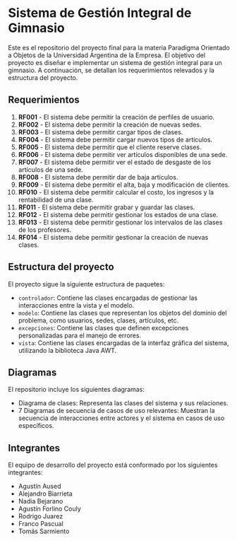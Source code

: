# Sistema de Gestión Integral de Gimnasio

Este es el repositorio del proyecto final para la materia Paradigma Orientado a Objetos de la Universidad Argentina de la Empresa. El objetivo del proyecto es diseñar e implementar un sistema de gestión integral para un gimnasio. A continuación, se detallan los requerimientos relevados y la estructura del proyecto.

## Requerimientos

1. **RF001** - El sistema debe permitir la creación de perfiles de usuario.
2. **RF002** - El sistema debe permitir la creación de nuevas sedes.
3. **RF003** - El sistema debe permitir cargar tipos de clases.
4. **RF004** - El sistema debe permitir cargar nuevos tipos de artículos.
5. **RF005** - El sistema debe permitir que el cliente reserve clases.
6. **RF006** - El sistema debe permitir ver artículos disponibles de una sede.
7. **RF007** - El sistema debe permitir ver el estado de desgaste de los artículos de una sede.
8. **RF008** - El sistema debe permitir dar de baja artículos.
9. **RF009** - El sistema debe permitir el alta, baja y modificación de clientes.
10. **RF010** - El sistema debe permitir calcular el costo, los ingresos y la rentabilidad de una clase.
11. **RF011** - El sistema debe permitir grabar y guardar las clases.
12. **RF012** - El sistema debe permitir gestionar los estados de una clase.
13. **RF013** - El sistema debe permitir gestionar los intervalos de las clases de los profesores.
14. **RF014** - El sistema debe permitir gestionar la creación de nuevas clases.

## Estructura del proyecto

El proyecto sigue la siguiente estructura de paquetes:

- `controlador`: Contiene las clases encargadas de gestionar las interacciones entre la vista y el modelo.
- `modelo`: Contiene las clases que representan los objetos del dominio del problema, como usuarios, sedes, clases, artículos, etc.
- `excepciones`: Contiene las clases que definen excepciones personalizadas para el manejo de errores.
- `vista`: Contiene las clases encargadas de la interfaz gráfica del sistema, utilizando la biblioteca Java AWT.

## Diagramas

El repositorio incluye los siguientes diagramas:

- Diagrama de clases: Representa las clases del sistema y sus relaciones.
- 7 Diagramas de secuencia de casos de uso relevantes: Muestran la secuencia de interacciones entre actores y el sistema en casos de uso específicos.

## Integrantes

El equipo de desarrollo del proyecto está conformado por los siguientes integrantes:

- Agustín Aused
- Alejandro Biarrieta
- Nadia Bejarano
- Agustín Forlino Couly
- Rodrigo Juarez
- Franco Pascual
- Tomás Sarmiento
